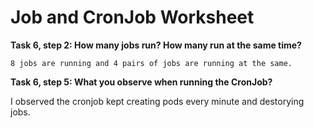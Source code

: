 # Job and CronJob Worksheet

__Task 6, step 2: How many jobs run? How many run at the same time?__


```
8 jobs are running and 4 pairs of jobs are running at the same.
```

__Task 6, step 5: What you observe when running the CronJob?__

I observed the cronjob kept creating pods every minute and destorying jobs. 

